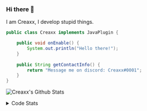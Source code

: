 ### Hi there 👋

I am Creaxx, I develop stupid things. 

```java
public class Creaxx implements JavaPlugin {

    public void onEnable() {
        System.out.println("Hello there!");
    }
    
    public String getContactInfo() {
        return "Message me on discord: Creaxx#0001";
    }
}
```

![Creaxx's Github Stats](https://github-readme-stats.vercel.app/api?username=CreaxxOG&show_icons=true&theme=dark&count_private=true)

<details>
  <summary>Code Stats</summary>

<!--START_SECTION:waka-->
![Code Time](http://img.shields.io/badge/Code%20Time-826%20hrs%2049%20mins-blue)

![Lines of code](https://img.shields.io/badge/From%20Hello%20World%20I%27ve%20Written-3%20Thousand%20lines%20of%20code-blue)

**🐱 My GitHub Data** 

> 🏆 350 Contributions in the Year 2022
 > 
> 📦 227.0 kB Used in GitHub's Storage 
 > 
> 🚫 Not Opted to Hire
 > 
> 📜 3 Public Repositories 
 > 
> 🔑 2 Private Repositories  
 > 
**I'm a Night 🦉** 

```text
🌞 Morning    7 commits      █░░░░░░░░░░░░░░░░░░░░░░░░   3.85% 
🌆 Daytime    71 commits     █████████░░░░░░░░░░░░░░░░   39.01% 
🌃 Evening    86 commits     ███████████░░░░░░░░░░░░░░   47.25% 
🌙 Night      18 commits     ██░░░░░░░░░░░░░░░░░░░░░░░   9.89%

```
📅 **I'm Most Productive on Wednesday** 

```text
Monday       32 commits     ████░░░░░░░░░░░░░░░░░░░░░   17.58% 
Tuesday      32 commits     ████░░░░░░░░░░░░░░░░░░░░░   17.58% 
Wednesday    52 commits     ███████░░░░░░░░░░░░░░░░░░   28.57% 
Thursday     11 commits     █░░░░░░░░░░░░░░░░░░░░░░░░   6.04% 
Friday       16 commits     ██░░░░░░░░░░░░░░░░░░░░░░░   8.79% 
Saturday     21 commits     ███░░░░░░░░░░░░░░░░░░░░░░   11.54% 
Sunday       18 commits     ██░░░░░░░░░░░░░░░░░░░░░░░   9.89%

```


📊 **This Week I Spent My Time On** 

```text
💬 Programming Languages: 
Java                     21 hrs 31 mins      ████████████████████░░░░░   81.01% 
Kotlin                   2 hrs 38 mins       ██░░░░░░░░░░░░░░░░░░░░░░░   9.93% 
XML                      51 mins             ░░░░░░░░░░░░░░░░░░░░░░░░░   3.22% 
Groovy                   24 mins             ░░░░░░░░░░░░░░░░░░░░░░░░░   1.51% 
Bash                     22 mins             ░░░░░░░░░░░░░░░░░░░░░░░░░   1.43%

🔥 Editors: 
IntelliJ                 26 hrs 34 mins      █████████████████████████   100.0%

```

**I Mostly Code in Java** 

```text
Java                     6 repos             ████████████████░░░░░░░░░   66.67% 
EJS                      1 repo              ██░░░░░░░░░░░░░░░░░░░░░░░   11.11% 
Kotlin                   1 repo              ██░░░░░░░░░░░░░░░░░░░░░░░   11.11% 
Python                   1 repo              ██░░░░░░░░░░░░░░░░░░░░░░░   11.11%

```



 Last Updated on 30/08/2022 02:40:58 UTC
<!--END_SECTION:waka-->
</details>
